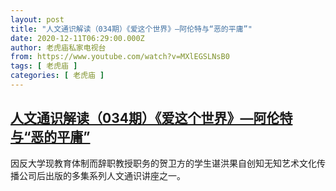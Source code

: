 ```yaml
---
layout: post
title: "人文通识解读（034期）《爱这个世界》—阿伦特与“恶的平庸”"
date: 2020-12-11T06:29:00.000Z
author: 老虎庙私家电视台
from: https://www.youtube.com/watch?v=MXlEGSLNsB0
tags: [ 老虎庙 ]
categories: [ 老虎庙 ]
---
```

<!--1607668140000-->
[人文通识解读（034期）《爱这个世界》—阿伦特与“恶的平庸”](https://www.youtube.com/watch?v=MXlEGSLNsB0)
------

<div>
因反大学现教育体制而辞职教授职务的贺卫方的学生谌洪果自创知无知艺术文化传播公司后出版的多集系列人文通识讲座之一。
</div>
